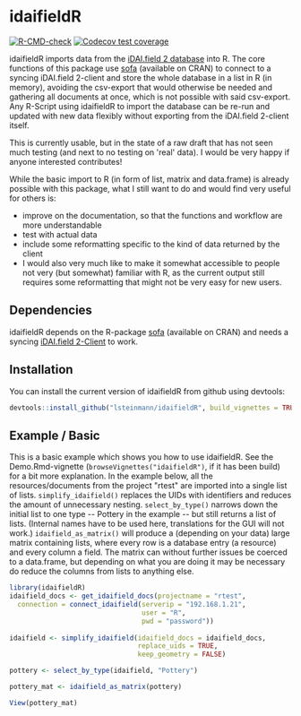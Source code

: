 
# idaifieldR

<!-- badges: start -->
[![R-CMD-check](https://github.com/lsteinmann/idaifieldR/workflows/R-CMD-check/badge.svg)](https://github.com/lsteinmann/idaifieldR/actions)
[![Codecov test coverage](https://codecov.io/gh/lsteinmann/idaifieldR/branch/main/graph/badge.svg)](https://codecov.io/gh/lsteinmann/idaifieldR?branch=main)
<!-- badges: end -->

idaifieldR imports data from the [iDAI.field 2 database](https://github.com/dainst/idai-field) into R. The core functions of this package use [sofa](https://github.com/ropensci/sofa) (available on CRAN) to connect to a syncing iDAI.field 2-client and store the whole database in a list in R (in memory), avoiding the csv-export that would otherwise be needed and gathering all documents at once, which is not possible with said csv-export. Any R-Script using idaifieldR to import the database can be re-run and updated with new data flexibly without exporting from the iDAI.field 2-client itself.

This is currently usable, but in the state of a raw draft that has not seen much testing (and next to no testing on 'real' data). I would be very happy if anyone interested contributes! 

While the basic import to R (in form of list, matrix and data.frame) is already possible with this package, what I still want to do and would find very useful for others is: 
* improve on the documentation, so that the functions and workflow are more understandable
* test with actual data
* include some reformatting specific to the kind of data returned by the client
* I would also very much like to make it somewhat accessible to people not very (but somewhat) familiar with R, as the current output still requires some reformatting that might not be very easy for new users.

## Dependencies

idaifieldR depends on the R-package [sofa](https://github.com/ropensci/sofa) (available on CRAN) and needs a syncing [iDAI.field 2-Client](https://github.com/dainst/idai-field) to work.

## Installation

You can install the current version of idaifieldR from github using devtools:

``` r
devtools::install_github("lsteinmann/idaifieldR", build_vignettes = TRUE)
```



## Example / Basic 

This is a basic example which shows you how to use idaifieldR. See the Demo.Rmd-vignette (`browseVignettes("idaifieldR")`, if it has been build) for a bit more explanation. In the example below, all the resources/documents from the project "rtest" are imported into a single list of lists. `simplify_idaifield()` replaces the UIDs with identifiers and reduces the amount of unnecessary nesting.  `select_by_type()` narrows down the initial list to one type -- Pottery in the example -- but still returns a list of lists. (Internal names have to be used here, translations for the GUI will not work.) `idaifield_as_matrix()` will produce a (depending on your data) large matrix containing lists, where every row is a database entry (a resource) and every column a field. The matrix can without further issues be coerced to a data.frame, but depending on what you are doing it may be necessary do reduce the columns from lists to anything else.

``` r
library(idaifieldR)
idaifield_docs <- get_idaifield_docs(projectname = "rtest",
  connection = connect_idaifield(serverip = "192.168.1.21",
                                 user = "R", 
                                 pwd = "password"))
                                     
idaifield <- simplify_idaifield(idaifield_docs = idaifield_docs,
                                replace_uids = TRUE,
                                keep_geometry = FALSE)

pottery <- select_by_type(idaifield, "Pottery")

pottery_mat <- idaifield_as_matrix(pottery)

View(pottery_mat)
```

